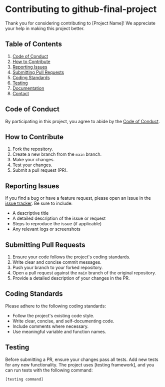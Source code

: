 # Contributing to github-final-project

Thank you for considering contributing to [Project Name]! We appreciate your help in making this project better.

## Table of Contents

1. [Code of Conduct](#code-of-conduct)
2. [How to Contribute](#how-to-contribute)
3. [Reporting Issues](#reporting-issues)
4. [Submitting Pull Requests](#submitting-pull-requests)
5. [Coding Standards](#coding-standards)
6. [Testing](#testing)
7. [Documentation](#documentation)
8. [Contact](#contact)

## Code of Conduct

By participating in this project, you agree to abide by the [Code of Conduct](CODE_OF_CONDUCT.md).

## How to Contribute

1. Fork the repository.
2. Create a new branch from the `main` branch.
3. Make your changes.
4. Test your changes.
5. Submit a pull request (PR).

## Reporting Issues

If you find a bug or have a feature request, please open an issue in the [issue tracker](https://github.com/[username]/[repository]/issues). Be sure to include:

- A descriptive title
- A detailed description of the issue or request
- Steps to reproduce the issue (if applicable)
- Any relevant logs or screenshots

## Submitting Pull Requests

1. Ensure your code follows the project's coding standards.
2. Write clear and concise commit messages.
3. Push your branch to your forked repository.
4. Open a pull request against the `main` branch of the original repository.
5. Provide a detailed description of your changes in the PR.

## Coding Standards

Please adhere to the following coding standards:

- Follow the project's existing code style.
- Write clear, concise, and self-documenting code.
- Include comments where necessary.
- Use meaningful variable and function names.

## Testing

Before submitting a PR, ensure your changes pass all tests. Add new tests for any new functionality. The project uses [testing framework], and you can run tests with the following command:

```sh
[testing command]

